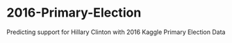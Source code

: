 # 2016-Primary-Election
Predicting support for Hillary Clinton with 2016 Kaggle Primary Election Data
